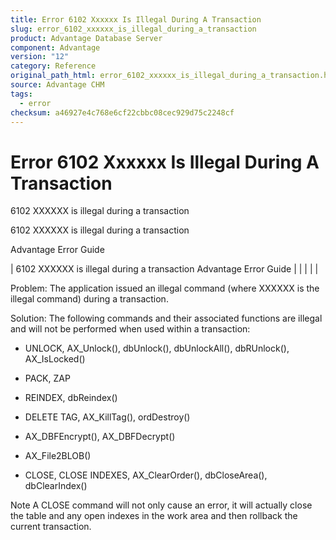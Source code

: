 ```yaml
---
title: Error 6102 Xxxxxx Is Illegal During A Transaction
slug: error_6102_xxxxxx_is_illegal_during_a_transaction
product: Advantage Database Server
component: Advantage
version: "12"
category: Reference
original_path_html: error_6102_xxxxxx_is_illegal_during_a_transaction.htm
source: Advantage CHM
tags:
  - error
checksum: a46927e4c768e6cf22cbbc08cec929d75c2248cf
---
```


# Error 6102 Xxxxxx Is Illegal During A Transaction

6102 XXXXXX is illegal during a transaction

6102 XXXXXX is illegal during a transaction

Advantage Error Guide

| 6102 XXXXXX is illegal during a transaction  Advantage Error Guide |  |  |  |  |

Problem: The application issued an illegal command (where XXXXXX is the illegal command) during a transaction.

Solution: The following commands and their associated functions are illegal and will not be performed when used within a transaction:

- UNLOCK, AX\_Unlock(), dbUnlock(), dbUnlockAll(), dbRUnlock(), AX\_IsLocked()

- PACK, ZAP

- REINDEX, dbReindex()

- DELETE TAG, AX\_KillTag(), ordDestroy()

- AX\_DBFEncrypt(), AX\_DBFDecrypt()

- AX\_File2BLOB()

- CLOSE, CLOSE INDEXES, AX\_ClearOrder(), dbCloseArea(), dbClearIndex()

Note A CLOSE command will not only cause an error, it will actually close the table and any open indexes in the work area and then rollback the current transaction.
